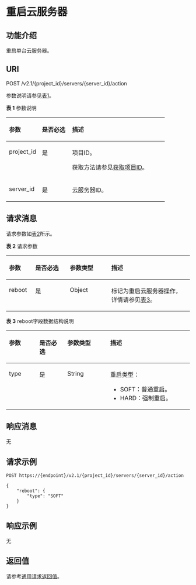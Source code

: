 # 重启云服务器<a name="ZH-CN_TOPIC_0020212650"></a>

## 功能介绍<a name="section6488958"></a>

重启单台云服务器。

## URI<a name="section58400626"></a>

POST /v2.1/\{project\_id\}/servers/\{server\_id\}/action

参数说明请参见[表1](#table62669527)。

**表 1**  参数说明

<a name="table62669527"></a>
<table><thead align="left"><tr id="row33894570"><th class="cellrowborder" valign="top" width="20.74%" id="mcps1.2.4.1.1"><p id="p5187119"><a name="p5187119"></a><a name="p5187119"></a>参数</p>
</th>
<th class="cellrowborder" valign="top" width="19.05%" id="mcps1.2.4.1.2"><p id="p17503500"><a name="p17503500"></a><a name="p17503500"></a>是否必选</p>
</th>
<th class="cellrowborder" valign="top" width="60.209999999999994%" id="mcps1.2.4.1.3"><p id="p8497414"><a name="p8497414"></a><a name="p8497414"></a>描述</p>
</th>
</tr>
</thead>
<tbody><tr id="row8419032"><td class="cellrowborder" valign="top" width="20.74%" headers="mcps1.2.4.1.1 "><p id="p10852974"><a name="p10852974"></a><a name="p10852974"></a>project_id</p>
</td>
<td class="cellrowborder" valign="top" width="19.05%" headers="mcps1.2.4.1.2 "><p id="p6675738"><a name="p6675738"></a><a name="p6675738"></a>是</p>
</td>
<td class="cellrowborder" valign="top" width="60.209999999999994%" headers="mcps1.2.4.1.3 "><p id="p37593705"><a name="p37593705"></a><a name="p37593705"></a>项目ID。</p>
<p id="p1180512217438"><a name="p1180512217438"></a><a name="p1180512217438"></a>获取方法请参见<a href="获取项目ID.md">获取项目ID</a>。</p>
</td>
</tr>
<tr id="row34774863"><td class="cellrowborder" valign="top" width="20.74%" headers="mcps1.2.4.1.1 "><p id="p65300541"><a name="p65300541"></a><a name="p65300541"></a>server_id</p>
</td>
<td class="cellrowborder" valign="top" width="19.05%" headers="mcps1.2.4.1.2 "><p id="p54852443"><a name="p54852443"></a><a name="p54852443"></a>是</p>
</td>
<td class="cellrowborder" valign="top" width="60.209999999999994%" headers="mcps1.2.4.1.3 "><p id="p13862865"><a name="p13862865"></a><a name="p13862865"></a>云服务器ID。</p>
</td>
</tr>
</tbody>
</table>

## 请求消息<a name="section55843593"></a>

请求参数如[表2](#table37818817)所示。

**表 2**  请求参数

<a name="table37818817"></a>
<table><thead align="left"><tr id="row57787318"><th class="cellrowborder" valign="top" width="14.288571142885711%" id="mcps1.2.5.1.1"><p id="p50261201"><a name="p50261201"></a><a name="p50261201"></a>参数</p>
</th>
<th class="cellrowborder" valign="top" width="18.7981201879812%" id="mcps1.2.5.1.2"><p id="p44625493"><a name="p44625493"></a><a name="p44625493"></a>是否必选</p>
</th>
<th class="cellrowborder" valign="top" width="22.55774422557744%" id="mcps1.2.5.1.3"><p id="p57895144"><a name="p57895144"></a><a name="p57895144"></a>参数类型</p>
</th>
<th class="cellrowborder" valign="top" width="44.35556444355564%" id="mcps1.2.5.1.4"><p id="p58995125"><a name="p58995125"></a><a name="p58995125"></a>描述</p>
</th>
</tr>
</thead>
<tbody><tr id="row13875810"><td class="cellrowborder" valign="top" width="14.288571142885711%" headers="mcps1.2.5.1.1 "><p id="p50198807"><a name="p50198807"></a><a name="p50198807"></a>reboot</p>
</td>
<td class="cellrowborder" valign="top" width="18.7981201879812%" headers="mcps1.2.5.1.2 "><p id="p39571581"><a name="p39571581"></a><a name="p39571581"></a>是</p>
</td>
<td class="cellrowborder" valign="top" width="22.55774422557744%" headers="mcps1.2.5.1.3 "><p id="p51181499"><a name="p51181499"></a><a name="p51181499"></a>Object</p>
</td>
<td class="cellrowborder" valign="top" width="44.35556444355564%" headers="mcps1.2.5.1.4 "><p id="p65893970"><a name="p65893970"></a><a name="p65893970"></a>标记为重启云服务器操作，详情请参见<a href="#table10346346162744">表3</a>。</p>
</td>
</tr>
</tbody>
</table>

**表 3**  reboot字段数据结构说明

<a name="table10346346162744"></a>
<table><thead align="left"><tr id="row45993853162744"><th class="cellrowborder" valign="top" width="16.54%" id="mcps1.2.5.1.1"><p id="p8544354193715"><a name="p8544354193715"></a><a name="p8544354193715"></a>参数</p>
</th>
<th class="cellrowborder" valign="top" width="15.229999999999999%" id="mcps1.2.5.1.2"><p id="p13544195423710"><a name="p13544195423710"></a><a name="p13544195423710"></a>是否必选</p>
</th>
<th class="cellrowborder" valign="top" width="23.31%" id="mcps1.2.5.1.3"><p id="p154465415374"><a name="p154465415374"></a><a name="p154465415374"></a>参数类型</p>
</th>
<th class="cellrowborder" valign="top" width="44.92%" id="mcps1.2.5.1.4"><p id="p1554412541371"><a name="p1554412541371"></a><a name="p1554412541371"></a>描述</p>
</th>
</tr>
</thead>
<tbody><tr id="row41908639162744"><td class="cellrowborder" valign="top" width="16.54%" headers="mcps1.2.5.1.1 "><p id="p39156593162744"><a name="p39156593162744"></a><a name="p39156593162744"></a>type</p>
</td>
<td class="cellrowborder" valign="top" width="15.229999999999999%" headers="mcps1.2.5.1.2 "><p id="p17567451162744"><a name="p17567451162744"></a><a name="p17567451162744"></a>是</p>
</td>
<td class="cellrowborder" valign="top" width="23.31%" headers="mcps1.2.5.1.3 "><p id="p13677446162744"><a name="p13677446162744"></a><a name="p13677446162744"></a>String</p>
</td>
<td class="cellrowborder" valign="top" width="44.92%" headers="mcps1.2.5.1.4 "><p id="p34131354162744"><a name="p34131354162744"></a><a name="p34131354162744"></a>重启类型：</p>
<a name="ul1169415154044"></a><a name="ul1169415154044"></a><ul id="ul1169415154044"><li>SOFT：普通重启。</li><li>HARD：强制重启。</li></ul>
</td>
</tr>
</tbody>
</table>

## 响应消息<a name="section32830290"></a>

无

## 请求示例<a name="section7158465403"></a>

```
POST https://{endpoint}/v2.1/{project_id}/servers/{server_id}/action
```

```
{
    "reboot": {
        "type": "SOFT"
    }
}
```

## 响应示例<a name="section271812171439"></a>

无

## 返回值<a name="section27037160"></a>

请参考[通用请求返回值](通用请求返回值.md)。

